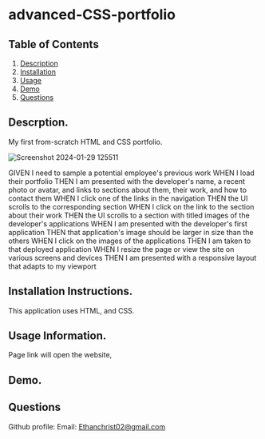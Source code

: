 # advanced-CSS-portfolio
## Table of Contents

1. [Description](https://github.com/EChrist01/advanced-CSS-portfolio/blob/main/README.md#descrption)
2. [Installation](https://github.com/EChrist01/advanced-CSS-portfolio/blob/main/README.md#installation-instructions)
3. [Usage](https://github.com/EChrist01/advanced-CSS-portfolio/blob/main/README.md#usage-information)
4. [Demo](https://github.com/EChrist01/advanced-CSS-portfolio/blob/main/README.md#link-to-deployed-site)
5. [Questions](https://github.com/EChrist01/advanced-CSS-portfolio/blob/main/README.md#questions)

## Descrption.
My first from-scratch HTML and CSS portfolio.

![Screenshot 2024-01-29 125511](https://github.com/EChrist01/advanced-CSS-portfolio/assets/146894896/46858a93-06e8-4fc4-9394-999248d87ff3)

GIVEN I need to sample a potential employee's previous work
WHEN I load their portfolio
THEN I am presented with the developer's name, a recent photo or avatar, and links to sections about them, their work, and how to contact them
WHEN I click one of the links in the navigation
THEN the UI scrolls to the corresponding section
WHEN I click on the link to the section about their work
THEN the UI scrolls to a section with titled images of the developer's applications
WHEN I am presented with the developer's first application
THEN that application's image should be larger in size than the others
WHEN I click on the images of the applications
THEN I am taken to that deployed application
WHEN I resize the page or view the site on various screens and devices
THEN I am presented with a responsive layout that adapts to my viewport

## Installation Instructions.
This application uses HTML, and CSS.

## Usage Information.
Page link will open the website, 

## Demo.

## Questions
Github profile: 
Email: Ethanchrist02@gmail.com
